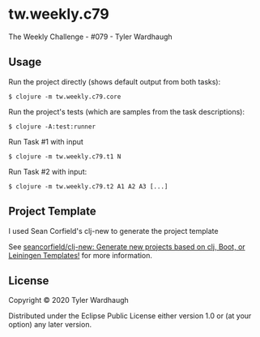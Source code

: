 # tw.weekly.c79


The Weekly Challenge - #079 - Tyler Wardhaugh

## Usage

Run the project directly (shows default output from both tasks):

    $ clojure -m tw.weekly.c79.core

Run the project's tests (which are samples from the task descriptions):

    $ clojure -A:test:runner

Run Task #1 with input

    $ clojure -m tw.weekly.c79.t1 N

Run Task #2 with input:

    $ clojure -m tw.weekly.c79.t2 A1 A2 A3 [...]

## Project Template

I used Sean Corfield's clj-new to generate the project template

See [seancorfield/clj-new: Generate new projects based on clj, Boot, or Leiningen Templates!](https://github.com/seancorfield/clj-new) for more information.

## License

Copyright © 2020 Tyler Wardhaugh

Distributed under the Eclipse Public License either version 1.0 or (at
your option) any later version.
